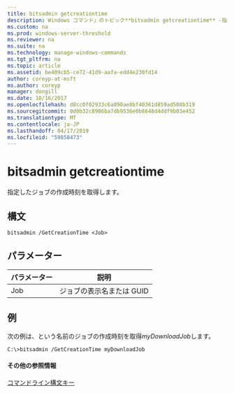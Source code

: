 ```yaml
---
title: bitsadmin getcreationtime
description: Windows コマンド」のトピック**bitsadmin getcreationtime** -指定したジョブの作成時間を取得します。
ms.custom: na
ms.prod: windows-server-threshold
ms.reviewer: na
ms.suite: na
ms.technology: manage-windows-commands
ms.tgt_pltfrm: na
ms.topic: article
ms.assetid: be409cb5-ce72-41d9-aafa-edd4e230fd14
author: coreyp-at-msft
ms.author: coreyp
manager: dongill
ms.date: 10/16/2017
ms.openlocfilehash: d8cc0f02933c6a890ae8bf40361d859ad508b319
ms.sourcegitcommit: 0d0b32c8986ba7db9536e0b8648d4ddf9b03e452
ms.translationtype: MT
ms.contentlocale: ja-JP
ms.lasthandoff: 04/17/2019
ms.locfileid: "59858473"
---
```

# <a name="bitsadmin-getcreationtime"></a>bitsadmin getcreationtime



指定したジョブの作成時刻を取得します。

## <a name="syntax"></a>構文

```
bitsadmin /GetCreationTime <Job>
```

## <a name="parameters"></a>パラメーター

|パラメーター|説明|
|---------|-----------|
|Job|ジョブの表示名または GUID|

## <a name="BKMK_examples"></a>例

次の例は、という名前のジョブの作成時刻を取得*myDownloadJob*します。
```
C:\>bitsadmin /GetCreationTime myDownloadJob
```

#### <a name="additional-references"></a>その他の参照情報

[コマンドライン構文キー](command-line-syntax-key.md)